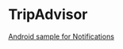 # TripAdvisor

[Android sample for Notifications](https://github.dev.xero.com/Android/Projects/blob/6d36b47c8552acb432ce969ea4070457cceae9fc/app/src/main/java/com/xero/projects/ui/timer/TimerBackgroundService.kt)
